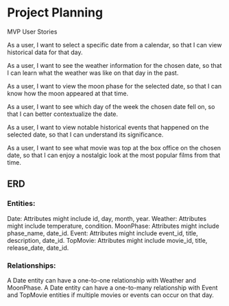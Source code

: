 # Project Planning

MVP User Stories

As a user, I want to select a specific date from a calendar, so that I can view historical data for that day.

As a user, I want to see the weather information for the chosen date, so that I can learn what the weather was like on that day in the past.

As a user, I want to view the moon phase for the selected date, so that I can know how the moon appeared at that time.

As a user, I want to see which day of the week the chosen date fell on, so that I can better contextualize the date.

As a user, I want to view notable historical events that happened on the selected date, so that I can understand its significance.

As a user, I want to see what movie was top at the box office on the chosen date, so that I can enjoy a nostalgic look at the most popular films from that time.


## ERD

### Entities:

Date: Attributes might include id, day, month, year.
Weather: Attributes might include temperature, condition.
MoonPhase: Attributes might include phase_name, date_id.
Event: Attributes might include event_id, title, description, date_id.
TopMovie: Attributes might include movie_id, title, release_date, date_id.

### Relationships:

A Date entity can have a one-to-one relationship with Weather and MoonPhase.
A Date entity can have a one-to-many relationship with Event and TopMovie entities if multiple movies or events can occur on that day.